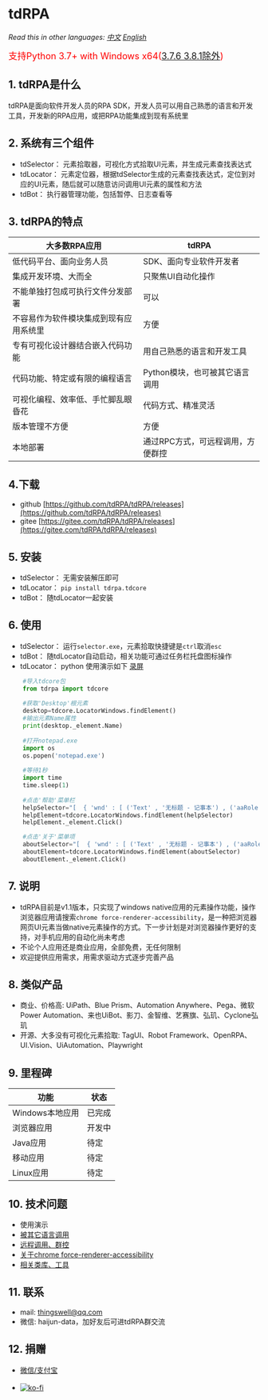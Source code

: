 # tdRPA

*Read this in other languages: [中文](./README_cn.md) [English](./README.md)*

<span style="color:red;font-size:18px">支持Python 3.7+ with Windows x64([3.7.6 3.8.1除外](https://github.com/yinkaisheng/Python-UIAutomation-for-Windows))</span>

## 1. tdRPA是什么
tdRPA是面向软件开发人员的RPA SDK，开发人员可以用自己熟悉的语言和开发工具，开发新的RPA应用，或把RPA功能集成到现有系统里

## 2. 系统有三个组件
- tdSelector： 元素拾取器，可视化方式拾取UI元素，并生成元素查找表达式
- tdLocator： 元素定位器，根据tdSelector生成的元素查找表达式，定位到对应的UI元素，随后就可以随意访问调用UI元素的属性和方法
- tdBot： 执行器管理功能，包括暂停、日志查看等

## 3. tdRPA的特点
|**大多数RPA应用**   |  **tdRPA** |
| ------------ | ------------ |
|低代码平台、面向业务人员|SDK、面向专业软件开发者|
|集成开发环境、大而全|只聚焦UI自动化操作|
|不能单独打包成可执行文件分发部署|可以|
|不容易作为软件模块集成到现有应用系统里|方便|
|专有可视化设计器结合嵌入代码功能|用自己熟悉的语言和开发工具|
|代码功能、特定或有限的编程语言|Python模块，也可被其它语言调用|
|可视化编程、效率低、手忙脚乱眼昏花|代码方式、精准灵活|
|版本管理不方便|方便|
|本地部署|通过RPC方式，可远程调用，方便群控|

## 4.下载
- github [https://github.com/tdRPA/tdRPA/releases](https://github.com/tdRPA/tdRPA/releases)
- gitee [https://gitee.com/tdRPA/tdRPA/releases](https://gitee.com/tdRPA/tdRPA/releases)

## 5. 安装
- tdSelector： 无需安装解压即可
- tdLocator： `pip install tdrpa.tdcore`
- tdBot： 随tdLocator一起安装

## 6. 使用
- tdSelector： 运行`selector.exe`，元素拾取快捷键是`ctrl`取消`esc`
- tdBot： 随tdLocator自动启动，相关功能可通过任务栏托盘图标操作
- tdLocator： python 使用演示如下 [录屏](https://tdrpa.thingswell.cn/video/usage_cn.mp4)


```python
    #导入tdcore包
    from tdrpa import tdcore
    
    #获取'Desktop'根元素
    desktop=tdcore.LocatorWindows.findElement()
    #输出元素Name属性
    print(desktop._element.Name)
    
    #打开notepad.exe
    import os
    os.popen('notepad.exe')
    
    #等待1秒
    import time
    time.sleep(1)
    
    #点击'帮助'菜单栏
    helpSelector="[  { 'wnd' : [ ('Text' , '无标题 - 记事本') , ('aaRole' , '10') , ('App' , 'notepad.exe') ] } ,  { 'ctrl' : [ ('AutomationId' , 'MenuBar') , ('Text' , '应用程序') ] } ,  { 'ctrl' : [ ('Text' , '帮助(H)') , ('aaRole' , '12') ] }]"
    helpElement=tdcore.LocatorWindows.findElement(helpSelector)
    helpElement._element.Click()

    #点击'关于'菜单项
    aboutSelector="[  { 'wnd' : [ ('Text' , '无标题 - 记事本') , ('aaRole' , '10') , ('App' , 'notepad.exe') ] } ,  { 'wnd' : [ ('Text' , '帮助(H)') , ('aaRole' , '11') ] } ,  { 'ctrl' : [ ('AutomationId' , '65') , ('Text' , '关于记事本(A)') ] }]"
    aboutElement=tdcore.LocatorWindows.findElement(aboutSelector)
    aboutElement._element.Click()
```

## 7. 说明
- tdRPA目前是v1.1版本，只实现了windows native应用的元素操作功能，操作浏览器应用请搜索`chrome force-renderer-accessibility`，是一种把浏览器网页UI元素当做native元素操作的方式。下一步计划是对浏览器操作更好的支持，对手机应用的自动化尚未考虑
- 不论个人应用还是商业应用，全部免费，无任何限制
- 欢迎提供应用需求，用需求驱动方式逐步完善产品

## 8. 类似产品
- 商业、价格高: UiPath、Blue Prism、Automation Anywhere、Pega、微软Power Automation、来也UiBot、影刀、金智维、艺赛旗、弘玑、Cyclone弘玑
- 开源、大多没有可视化元素拾取: TagUI、Robot Framework、OpenRPA、UI.Vision、UiAutomation、Playwright

## 9. 里程碑
|**功能**   |  **状态** |
| ------------ | ------------ |
|Windows本地应用| 已完成 |
|浏览器应用| 开发中 |
|Java应用| 待定 |
|移动应用| 待定 |
|Linux应用| 待定 |

## 10. 技术问题
- 使用演示
- [被其它语言调用](./topic/interop_cn.md)
- [远程调用、群控](./topic/rpc_cn.md)
- [关于chrome force-renderer-accessibility](./topic/chrome_cn.md)
- [相关类库、工具](./topic/toolset_cn.md)

## 11. 联系
- mail: thingswell@qq.com
- 微信: haijun-data，加好友后可进tdRPA群交流

## 12. 捐赠
- [微信/支付宝](./topic/zan.md)<br><br>
- [![ko-fi](https://tdrpa.thingswell.cn/image/ko-fi.png)](https://ko-fi.com/K3K7MFO73)